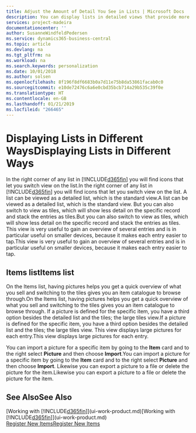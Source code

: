 ```yaml
---
title: Adjust the Amount of Detail You See in Lists | Microsoft Docs
description: You can display lists in detailed views that provide more information, or as tiles that are easy to visually scan.
services: project-madeira
documentationcenter: ''
author: SusanneWindfeldPedersen
ms.service: dynamics365-business-central
ms.topic: article
ms.devlang: na
ms.tgt_pltfrm: na
ms.workload: na
ms.search.keywords: personalization
ms.date: 10/01/2018
ms.author: solsen
ms.openlocfilehash: 8f196f8df6683b0a7d11e75b8da53861facab0c0
ms.sourcegitcommit: e10de72476c6a6e0cbd35bcb714a29b535c39f0e
ms.translationtype: HT
ms.contentlocale: en-GB
ms.lasthandoff: 01/21/2019
ms.locfileid: "266465"
---
```

# <a name="displaying-lists-in-different-ways"></a><span data-ttu-id="47149-103">Displaying Lists in Different Ways</span><span class="sxs-lookup"><span data-stu-id="47149-103">Displaying Lists in Different Ways</span></span>
<span data-ttu-id="47149-104">In the right corner of any list in [!INCLUDE[d365fin](includes/d365fin_md.md)] you will find icons that let you switch view on the list.</span><span class="sxs-lookup"><span data-stu-id="47149-104">In the right corner of any list in [!INCLUDE[d365fin](includes/d365fin_md.md)] you will find icons that let you switch view on the list.</span></span> <span data-ttu-id="47149-105">A list can be viewed as a detailed list, which is the standard view.</span><span class="sxs-lookup"><span data-stu-id="47149-105">A list can be viewed as a detailed list, which is the standard view.</span></span> <span data-ttu-id="47149-106">But you can also switch to view as tiles, which will show less detail on the specific record and stack the entries as tiles.</span><span class="sxs-lookup"><span data-stu-id="47149-106">But you can also switch to view as tiles, which will show less detail on the specific record and stack the entries as tiles.</span></span> <span data-ttu-id="47149-107">This view is very useful to gain an overview of several entries and is in particular useful on smaller devices, because it makes each entry easier to tap.</span><span class="sxs-lookup"><span data-stu-id="47149-107">This view is very useful to gain an overview of several entries and is in particular useful on smaller devices, because it makes each entry easier to tap.</span></span>

## <a name="items-list"></a><span data-ttu-id="47149-108">Items list</span><span class="sxs-lookup"><span data-stu-id="47149-108">Items list</span></span>
<span data-ttu-id="47149-109">On the Items list, having pictures helps you get a quick overview of what you sell and switching to the tiles gives you an item catalogue to browse through.</span><span class="sxs-lookup"><span data-stu-id="47149-109">On the Items list, having pictures helps you get a quick overview of what you sell and switching to the tiles gives you an item catalogue to browse through.</span></span> <span data-ttu-id="47149-110">If a picture is defined for the specific item, you have a third option besides the detailed list and the tiles; the large tiles view.</span><span class="sxs-lookup"><span data-stu-id="47149-110">If a picture is defined for the specific item, you have a third option besides the detailed list and the tiles; the large tiles view.</span></span> <span data-ttu-id="47149-111">This view displays large pictures for each entry.</span><span class="sxs-lookup"><span data-stu-id="47149-111">This view displays large pictures for each entry.</span></span>

<span data-ttu-id="47149-112">You can import a picture for a specific item by going to the **Item** card and to the right select **Picture** and then choose **Import**.</span><span class="sxs-lookup"><span data-stu-id="47149-112">You can import a picture for a specific item by going to the **Item** card and to the right select **Picture** and then choose **Import**.</span></span> <span data-ttu-id="47149-113">Likewise you can export a picture to a file or delete the picture for the item.</span><span class="sxs-lookup"><span data-stu-id="47149-113">Likewise you can export a picture to a file or delete the picture for the item.</span></span>  

## <a name="see-also"></a><span data-ttu-id="47149-114">See Also</span><span class="sxs-lookup"><span data-stu-id="47149-114">See Also</span></span>
<span data-ttu-id="47149-115">[Working with [!INCLUDE[d365fin](includes/d365fin_md.md)]](ui-work-product.md)</span><span class="sxs-lookup"><span data-stu-id="47149-115">[Working with [!INCLUDE[d365fin](includes/d365fin_md.md)]](ui-work-product.md)</span></span>  
[<span data-ttu-id="47149-116">Register New Items</span><span class="sxs-lookup"><span data-stu-id="47149-116">Register New Items</span></span>](inventory-how-register-new-items.md)  
